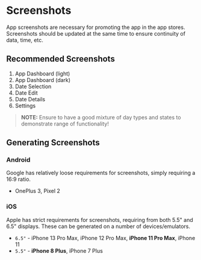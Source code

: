 # Screenshots

App screenshots are necessary for promoting the app in the app stores. Screenshots should be updated at the same time to ensure continuity of data, time, etc.

## Recommended Screenshots

1. App Dashboard (light)
2. App Dashboard (dark)
3. Date Selection
4. Date Edit
5. Date Details
6. Settings

> **NOTE:** Ensure to have a good mixture of day types and states to demonstrate range of functionality!

## Generating Screenshots

### Android

Google has relatively loose requirements for screenshots, simply requiring a 16:9 ratio.

- OnePlus 3, Pixel 2

### iOS

Apple has strict requirements for screenshots, requiring from both 5.5" and 6.5" displays. These can be generated on a number of devices/emulators.

- `6.5"` - iPhone 13 Pro Max, iPhone 12 Pro Max, **iPhone 11 Pro Max**, iPhone 11
- `5.5"` - **iPhone 8 Plus**, iPhone 7 Plus
